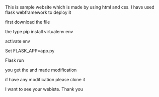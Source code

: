This is sample website which is made by using html and css. I have used flask webframework to deploy it 


first download the file 


the type pip install virtualenv env 


activate env


Set FLASK_APP=app.py

Flask run

you get the  and made modification 

if have any modification please clone it 

I want to see your webiste. Thank you

